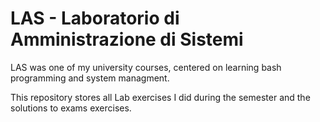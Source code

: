 # LAS - Laboratorio di Amministrazione di Sistemi

LAS was one of my university courses, centered on learning bash programming and system managment.

This repository stores all Lab exercises I did during the semester and the solutions to exams exercises.
